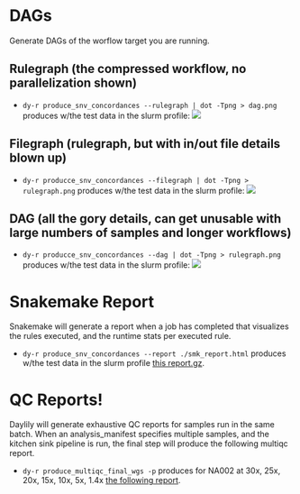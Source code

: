 # DAGs
Generate DAGs of the worflow target you are running.

## Rulegraph (the compressed workflow, no parallelization shown)
  - `dy-r produce_snv_concordances --rulegraph | dot -Tpng > dag.png`
  produces w/the test data in the slurm profile:
  ![](../../docs/images/assets/srg.png)
  
## Filegraph (rulegraph, but with in/out file details blown up)
  - `dy-r producce_snv_concordances --filegraph | dot -Tpng > rulegraph.png`
  produces w/the test data in the slurm profile:
  ![](../../docs/images/assets/sfg.png)
  
## DAG (all the gory details, can get unusable with large numbers of samples and longer workflows)
  - `dy-r producce_snv_concordances --dag | dot -Tpng > rulegraph.png`
  produces w/the test data in the slurm profile:
  ![](../../docs/images/assets/sdag.png)
  
# Snakemake Report
Snakemake will generate a report when a job has completed that visualizes the rules executed, and the runtime stats per executed rule.
  - `dy-r produce_snv_concordances --report ./smk_report.html`
  produces w/the test data in the slurm profile [this report.gz](../../docs/reports/smk_report.html.gz).
  
# QC Reports!
Daylily will generate exhaustive QC reports for samples run in the same batch. When an analysis_manifest specifies multiple samples, and the kitchen sink pipeline is run, the final step will produce the following multiqc report.
  - `dy-r produce_multiqc_final_wgs -p`
  produces for NA002 at 30x, 25x, 20x, 15x, 10x, 5x, 1.4x [the following report](../../docs/reports/downsampled_hg002_mqc.html).
  
